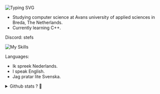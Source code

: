 <p align="left">
<img alt="Typing SVG" src="https://readme-typing-svg.herokuapp.com/?color=%2311cc0a&vCenter=true&width=500&lines=>+./welcome.sh;Hi,+i'm+happy+to+see+you+!;"/>
</p>

- Studying computer science at Avans university of applied sciences in Breda, The Netherlands.
- Currently learning C++.

Discord: stefs

![My Skills](https://skillicons.dev/icons?i=arduino,py,raspberrypi,java,mysql,git,kotlin,cs,c,cmake,bash,cpp,opencv&theme=dark&perline=3)

Languages: 
- Ik spreek Nederlands.
- I speak English.
- Jag pratar lite Svenska.

<details>
<summary>Github stats ? 🤔</summary>
<br>
Here 🤗
<br/><br/> 

![Anurag's GitHub stats](https://github-readme-stats-sigma-five.vercel.app/api?username=stefsk-glitch&show_icons=true&theme=synthwave)
![Top Langs](https://github-readme-stats-sigma-five.vercel.app/api/top-langs/?username=stefsk-glitch&theme=synthwave)
<p align="center">
  <img src="https://streak-stats.demolab.com/?user=stefsk-glitch&theme=synthwave" />
</p>
</details>
